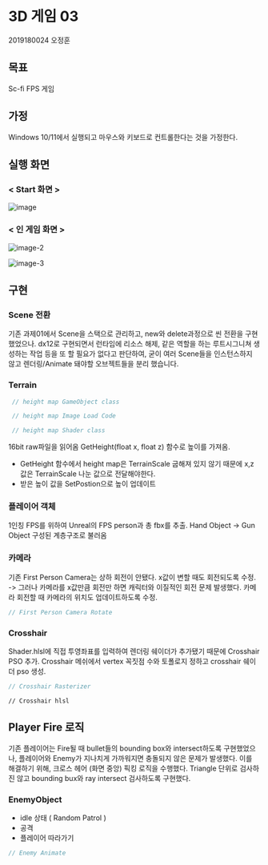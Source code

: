 # 3D 게임 03
2019180024 오정훈

## 목표
Sc-fi FPS 게임

## 가정
Windows 10/11에서 실행되고 마우스와 키보드로 컨트롤한다는 것을 가정한다.

## 실행 화면 
 ### < Start 화면 >
 ![image](https://github.com/ojh6507/DX12_LabProject/assets/45549589/1b43629b-701c-45c1-98f8-f0c82fb94d1d)

 ### < 인 게임 화면 >
 ![image-2](https://github.com/ojh6507/DX12_LabProject/assets/45549589/864ad7d2-3bf3-42fe-a7f5-4eea0d7cd62d)
 
 ![image-3](https://github.com/ojh6507/DX12_LabProject/assets/45549589/ea8361a9-1055-4e23-8e1f-63a4126268c3)

## 구현
### Scene 전환
기존 과제01에서 Scene을 스택으로 관리하고, new와 delete과정으로 씬 전환을 구현했었으나.
dx12로 구현되면서 런타임에 리소스 해제, 같은 역할을 하는 루트시그니쳐 생성하는 작업 등을 또 할 필요가 없다고 판단하여, 굳이 여러 Scene들을 인스턴스하지 않고 렌더링/Animate 돼야할 오브젝트들을 분리 했습니다.


### Terrain 
```c++
 // height map GameObject class

```
```c++
 // height map Image Load Code

```
```c++
 // height map Shader class

```

 16bit raw파일을 읽어옴
 GetHeight(float x, float z) 함수로 높이를 가져옴.
   + GetHeight 함수에서 height map은 TerrainScale 굽해져 있지 않기 때문에 x,z 값은 TerrainScale 나눈 값으로 전달해야한다.
   + 받은 높이 값을 SetPostion으로 높이 업데이트


### 플레이어 객체
1인칭 FPS를 위하여 Unreal의 FPS person과 총 fbx를 추출.
Hand Object -> Gun Object 구성된 계층구조로 불러옴

### 카메라
기존 First Person Camera는 상하 회전이 안됐다.
x값이 변할 때도 회전되도록 수정. -> 그러나 카메라를 x값만큼 회전만 하면 캐릭터와 이질적인 회전 문제 발생했다.
카메라 회전할 때 카메라의 위치도 업데이트하도록 수정.
 ```c++
 // First Person Camera Rotate

```

### Crosshair
Shader.hlsl에 직접 투영좌표를 입력하여 렌더링
쉐이더가 추가됐기 때문에 Crosshair PSO 추가.
Crosshair 메쉬에서 vertex 꼭짓점 수와 토폴로지 정하고 crosshair 쉐이더 pso 생성.
 ```c++
 // Crosshair Rasterizer

```
 ```hlsl
 // Crosshair hlsl
 
```
## Player Fire 로직
기존 플레이어는 Fire될 때 bullet들의 bounding box와 intersect하도록 구현했었으나, 플레이어와 Enemy가
지나치게 가까워지면 충돌되지 않은 문제가 발생했다.
이를 해결하기 위해, 크로스 헤어 (화면 중앙) 픽킹 로직을 수행했다.
Triangle 단위로 검사하진 않고 bounding bux와 ray intersect 검사하도록 구현했다.


### EnemyObject
 + idle 상태 ( Random Patrol )
 + 공격
 + 플레이어 따라가기
 ```c++
 // Enemy Animate

```

